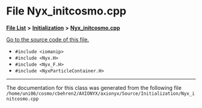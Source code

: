 
# File Nyx\_initcosmo.cpp


[**File List**](files.md) **>** [**Initialization**](dir_71a4420ed1f8982e7234eb6a0b7e6d5d.md) **>** [**Nyx\_initcosmo.cpp**](Nyx__initcosmo_8cpp.md)

[Go to the source code of this file.](Nyx__initcosmo_8cpp_source.md)



* `#include <iomanip>`
* `#include <Nyx.H>`
* `#include <Nyx_F.H>`
* `#include <NyxParticleContainer.H>`
























------------------------------
The documentation for this class was generated from the following file `/home/uni06/cosmo/cbehren2/AXIONYX/axionyx/Source/Initialization/Nyx_initcosmo.cpp`